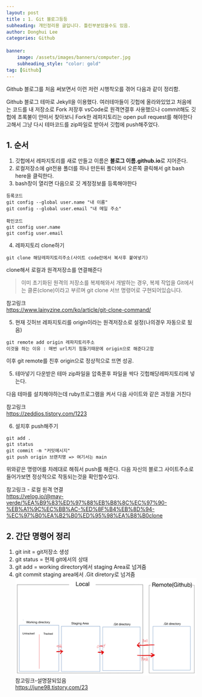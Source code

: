 ```yaml
---
layout: post
title : 1. Git 블로그등등
subheading: 개인정리용 글입니다. 틀린부분있을수도 있음.
author: Donghui Lee
categories: Github

banner:
    image: /assets/images/banners/computer.jpg
    subheading_style: "color: gold"
tag: [Github]
---
```


Github 블로그를 처음 써보면서 이런 저런 시행착오를 겪어 다음과 같이 정리함.  

Github 블로그 테마로 Jekyll을 이용했다.
여러테마들이 깃헙에 올라와있었고 처음에는 코드를 내 저장소로 Fork 저장후 vsCode로 원격연결후 사용했으나 commit해도 깃헙에 초록불이 안떠서 찾아보니 Fork한 레파지토리는 open pull request를 해야한다고해서 그냥 다시 테마코드를 zip파일로 받아서 깃헙에 push해주었다.

## 1. 순서
1. 깃헙에서 레파지토리를 새로 만들고 이름은 **블로그 이름.github.io**로 지어준다.
2. 로컬저장소에 git전용 폴더를 하나 만든뒤 폴더에서 오른쪽 클릭해서 git bash here을 클릭한다.
3. bash창이 열리면 다음으로 깃 계정정보를 등록해야한다  

```  
등록코드
git config --global user.name "내 이름"
git config --global user.email "내 메일 주소"

확인코드
git config user.name
git config user.email
```  

4. 레파지토리 clone하기  

```  
git clone 해당레파지토리주소(사이트 code란에서 복사후 붙여넣기)
```  

clone해서 로컬과 원격저장소를 연결해준다

> 이미 초기화된 원격의 저장소를 복제해와서 개발하는 경우, 복제 작업을 Git에서는 클론(clone)이라고 부르며 git clone 서브 명령어로 구현되어있습니다.

참고링크  
https://www.lainyzine.com/ko/article/git-clone-command/  

5. 현재 깃허브 레파지토리를 origin이라는 원격저장소로 설정(나의경우 자동으로 됬음)  

```
git remote add origin 레파지토리주소
이것을 하는 이유 : 매번 url치기 힘들기때문에 origin으로 해준다고함
```  

이후 git remote를 친후 origin으로 정상적으로 뜨면 성공.

5. 테마넣기
다운받은 테마 zip파일을 압축푼후 파일을 싹다 깃헙해당레파지토리에 넣는다.

다음 테마를 설치해야하는데 ruby프로그램을 켜서 다음 사이트와 같은 과정을 거친다  

참고링크  
https://zeddios.tistory.com/1223  

6. 설치후 push해주기  

```  
git add .
git status
git commit -m "커밋메시지"
git push origin 브랜치명 => 여기서는 main
```  

위와같은 명령어를 차례대로 해줘서 push를 해준다.
다음 자신의 블로그 사이트주소로 들어가보면 정상적으로 작동되는것을 확인할수있다.  

참고링크 - 로컬 원격 연결  
https://velog.io/@may-verde/%EA%B9%83%ED%97%88%EB%B8%8C%EC%97%90-%EB%A1%9C%EC%BB%AC-%ED%8F%B4%EB%8D%94-%EC%97%B0%EA%B2%B0%ED%95%98%EA%B8%B0clone  

## 2. 간단 명령어 정리  
1. git init = git저장소 생성
2. git status = 현제 git에서의 상태
3. git add = working directory에서 staging Area로 넘겨줌
4. git commit staging area에서 .Git diretory로 넘겨줌  
 ![image](/assets/images/banners/git/git.png)
참고링크-설명잘되있음  
https://june98.tistory.com/23